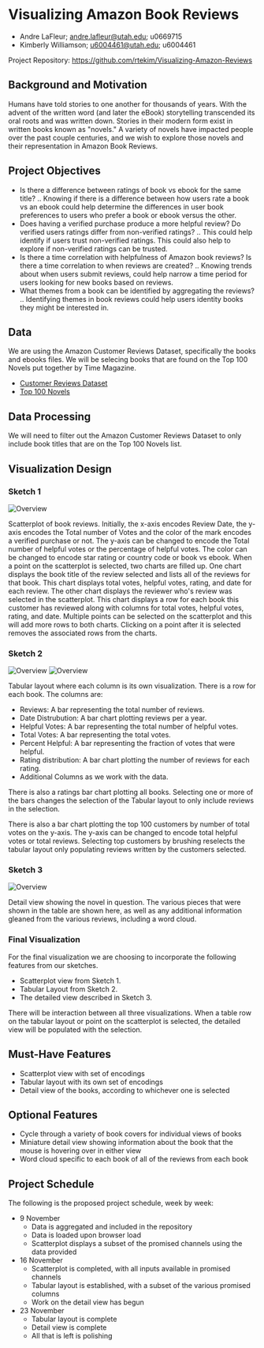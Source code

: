 # Visualizing Amazon Book Reviews
* Andre LaFleur; andre.lafleur@utah.edu; u0669715
* Kimberly Williamson; u6004461@utah.edu; u6004461

Project Repository: https://github.com/rtekim/Visualizing-Amazon-Reviews

## Background and Motivation

Humans have told stories to one another for thousands of years. With the advent of the written word (and later the eBook) storytelling transcended its oral roots and was written down. Stories in their modern form exist in written books known as "novels." A variety of novels have impacted people over the past couple centuries, and we wish to explore those novels and their representation in Amazon Book Reviews.

## Project Objectives
* Is there a difference between ratings of book vs ebook for the same title?
.. Knowing if there is a difference between how users rate a book vs an ebook could help determine the differences in user book preferences to users who prefer a book or ebook versus the other. 
* Does having a verified purchase produce a more helpful review? Do verified users ratings differ from non-verified ratings?
.. This could help identify if users trust non-verified ratings. This could also help to explore if non-verified ratings can be trusted. 
* Is there a time correlation with helpfulness of Amazon book reviews? Is there a time correlation to when reviews are created?
.. Knowing trends about when users submit reviews, could help narrow a time period for users looking for new books based on reviews.
* What themes from a book can be identified by aggregating the reviews?
.. Identifying themes in book reviews could help users identity books they might be interested in.

## Data

We are using the Amazon Customer Reviews Dataset, specifically the books and ebooks files. We will be selecing books that are found on the Top 100 Novels put together by Time Magazine. 

* [Customer Reviews Dataset](https://s3.amazonaws.com/amazon-reviews-pds/readme.html)
* [Top 100 Novels](http://entertainment.time.com/2005/10/16/all-time-100-novels/slide/all/)

## Data Processing

We will need to filter out the Amazon Customer Reviews Dataset to only include book titles that are on the Top 100 Novels list.

## Visualization Design

### Sketch 1

![Overview](figs/sketch1.png)

Scatterplot of book reviews. Initially, the x-axis encodes Review Date, the y-axis encodes the Total number of Votes and the color of the mark encodes a verified purchase or not. The y-axis can be changed to encode the Total number of helpful votes or the percentage of helpful votes. The color can be changed to encode star rating or country code or book vs ebook. When a point on the scatterplot is selected, two charts are filled up. One chart displays the book title of the review selected and lists all of the reviews for that book. This chart displays total votes, helpful votes, rating, and date for each review. The other chart displays the reviewer who's review was selected in the scatterplot. This chart displays a row for each book this customer has reviewed along with columns for total votes, helpful votes, rating, and date. Multiple points can be selected on the scatterplot and this will add more rows to both charts. Clicking on a point after it is selected removes the associated rows from the charts.

### Sketch 2

![Overview](figs/sketch2_1.jpg)
![Overview](figs/sketch2_2.jpg)

Tabular layout where each column is its own visualization. There is a row for each book. The columns are:
* Reviews: A bar representing the total number of reviews.
* Date Distrubution: A bar chart plotting reviews per a year.
* Helpful Votes: A bar representing the total number of helpful votes.
* Total Votes: A bar representing the total votes.
* Percent Helpful: A bar representing the fraction of votes that were helpful.
* Rating distribution: A bar chart plotting the number of reviews for each rating.
* Additional Columns as we work with the data.

There is also a ratings bar chart plotting all books. Selecting one or more of the bars changes the selection of the Tabular layout to only include reviews in the selection.

There is also a bar chart plotting the top 100 customers by number of total votes on the y-axis. The y-axis can be changed to encode total helpful votes or total reviews. Selecting top customers by brushing reselects the tabular layout only populating reviews written by the customers selected. 

### Sketch 3

![Overview](figs/sketch3.jpg)

Detail view showing the novel in question. The various pieces that were shown in the table are shown here, as well as any additional information gleaned from the various reviews, including a word cloud.

### Final Visualization

For the final visualization we are choosing to incorporate the following features from our sketches.
* Scatterplot view from Sketch 1.
* Tabular Layout from Sketch 2.
* The detailed view described in Sketch 3.

There will be interaction between all three visualizations. When a table row on the tabular layout or point on the scatterplot is selected, the detailed view will be populated with the selection.  

## Must-Have Features

* Scatterplot view with set of encodings
* Tabular layout with its own set of encodings
* Detail view of the books, according to whichever one is selected

## Optional Features

* Cycle through a variety of book covers for individual views of books
* Miniature detail view showing information about the book that the mouse is hovering over in either view
* Word cloud specific to each book of all of the reviews from each book

## Project Schedule

The following is the proposed project schedule, week by week:

* 9 November
	* Data is aggregated and included in the repository
	* Data is loaded upon browser load
	* Scatterplot displays a subset of the promised channels using the data provided
* 16 November
	* Scatterplot is completed, with all inputs available in promised channels
	* Tabular layout is established, with a subset of the various promised columns
	* Work on the detail view has begun
* 23 November
	* Tabular layout is complete
	* Detail view is complete
	* All that is left is polishing
